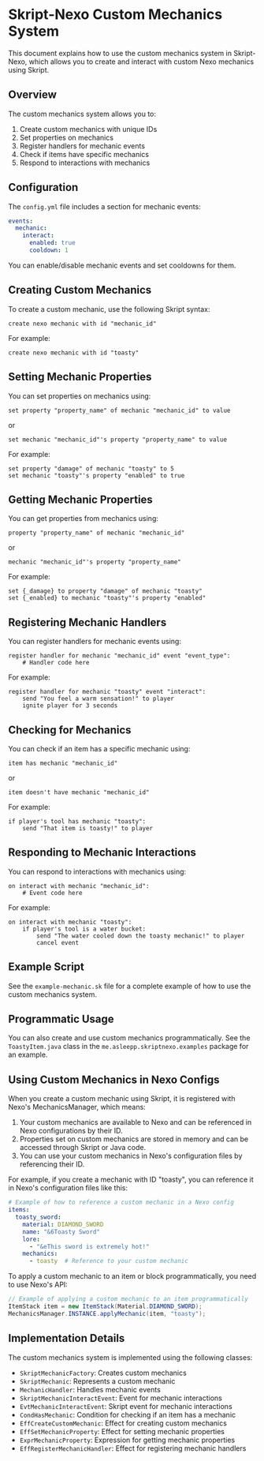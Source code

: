# Skript-Nexo Custom Mechanics System

This document explains how to use the custom mechanics system in Skript-Nexo, which allows you to create and interact with custom Nexo mechanics using Skript.

## Overview

The custom mechanics system allows you to:

1. Create custom mechanics with unique IDs
2. Set properties on mechanics
3. Register handlers for mechanic events
4. Check if items have specific mechanics
5. Respond to interactions with mechanics

## Configuration

The `config.yml` file includes a section for mechanic events:

```yaml
events:
  mechanic:
    interact:
      enabled: true
      cooldown: 1
```

You can enable/disable mechanic events and set cooldowns for them.

## Creating Custom Mechanics

To create a custom mechanic, use the following Skript syntax:

```
create nexo mechanic with id "mechanic_id"
```

For example:

```
create nexo mechanic with id "toasty"
```

## Setting Mechanic Properties

You can set properties on mechanics using:

```
set property "property_name" of mechanic "mechanic_id" to value
```

or

```
set mechanic "mechanic_id"'s property "property_name" to value
```

For example:

```
set property "damage" of mechanic "toasty" to 5
set mechanic "toasty"'s property "enabled" to true
```

## Getting Mechanic Properties

You can get properties from mechanics using:

```
property "property_name" of mechanic "mechanic_id"
```

or

```
mechanic "mechanic_id"'s property "property_name"
```

For example:

```
set {_damage} to property "damage" of mechanic "toasty"
set {_enabled} to mechanic "toasty"'s property "enabled"
```

## Registering Mechanic Handlers

You can register handlers for mechanic events using:

```
register handler for mechanic "mechanic_id" event "event_type":
    # Handler code here
```

For example:

```
register handler for mechanic "toasty" event "interact":
    send "You feel a warm sensation!" to player
    ignite player for 3 seconds
```

## Checking for Mechanics

You can check if an item has a specific mechanic using:

```
item has mechanic "mechanic_id"
```

or

```
item doesn't have mechanic "mechanic_id"
```

For example:

```
if player's tool has mechanic "toasty":
    send "That item is toasty!" to player
```

## Responding to Mechanic Interactions

You can respond to interactions with mechanics using:

```
on interact with mechanic "mechanic_id":
    # Event code here
```

For example:

```
on interact with mechanic "toasty":
    if player's tool is a water bucket:
        send "The water cooled down the toasty mechanic!" to player
        cancel event
```

## Example Script

See the `example-mechanic.sk` file for a complete example of how to use the custom mechanics system.

## Programmatic Usage

You can also create and use custom mechanics programmatically. See the `ToastyItem.java` class in the `me.asleepp.skriptnexo.examples` package for an example.

## Using Custom Mechanics in Nexo Configs

When you create a custom mechanic using Skript, it is registered with Nexo's MechanicsManager, which means:

1. Your custom mechanics are available to Nexo and can be referenced in Nexo configurations by their ID.
2. Properties set on custom mechanics are stored in memory and can be accessed through Skript or Java code.
3. You can use your custom mechanics in Nexo's configuration files by referencing their ID.

For example, if you create a mechanic with ID "toasty", you can reference it in Nexo's configuration files like this:

```yaml
# Example of how to reference a custom mechanic in a Nexo config
items:
  toasty_sword:
    material: DIAMOND_SWORD
    name: "&6Toasty Sword"
    lore:
      - "&eThis sword is extremely hot!"
    mechanics:
      - toasty  # Reference to your custom mechanic
```

To apply a custom mechanic to an item or block programmatically, you need to use Nexo's API:

```java
// Example of applying a custom mechanic to an item programmatically
ItemStack item = new ItemStack(Material.DIAMOND_SWORD);
MechanicsManager.INSTANCE.applyMechanic(item, "toasty");
```

## Implementation Details

The custom mechanics system is implemented using the following classes:

- `SkriptMechanicFactory`: Creates custom mechanics
- `SkriptMechanic`: Represents a custom mechanic
- `MechanicHandler`: Handles mechanic events
- `SkriptMechanicInteractEvent`: Event for mechanic interactions
- `EvtMechanicInteractEvent`: Skript event for mechanic interactions
- `CondHasMechanic`: Condition for checking if an item has a mechanic
- `EffCreateCustomMechanic`: Effect for creating custom mechanics
- `EffSetMechanicProperty`: Effect for setting mechanic properties
- `ExprMechanicProperty`: Expression for getting mechanic properties
- `EffRegisterMechanicHandler`: Effect for registering mechanic handlers